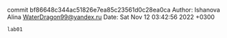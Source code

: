 commit bf86648c344ac51826e7ea85c23561d0c28ea0ca
Author: Ishanova Alina <WaterDragon99@yandex.ru>
Date:   Sat Nov 12 03:42:56 2022 +0300

    lab01
